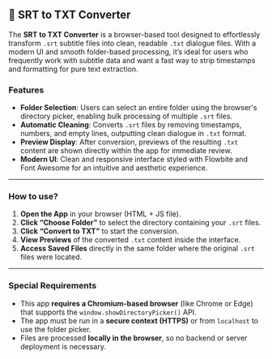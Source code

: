 ## 📄 SRT to TXT Converter

The **SRT to TXT Converter** is a browser-based tool designed to effortlessly transform `.srt` subtitle files into clean, readable `.txt` dialogue files. With a modern UI and smooth folder-based processing, it’s ideal for users who frequently work with subtitle data and want a fast way to strip timestamps and formatting for pure text extraction.

### Features

- **Folder Selection**: Users can select an entire folder using the browser's directory picker, enabling bulk processing of multiple `.srt` files.
- **Automatic Cleaning**: Converts `.srt` files by removing timestamps, numbers, and empty lines, outputting clean dialogue in `.txt` format.
- **Preview Display**: After conversion, previews of the resulting `.txt` content are shown directly within the app for immediate review.
- **Modern UI**: Clean and responsive interface styled with Flowbite and Font Awesome for an intuitive and aesthetic experience.

---

### How to use?

1. **Open the App** in your browser (HTML + JS file).
2. **Click “Choose Folder”** to select the directory containing your `.srt` files.
3. **Click “Convert to TXT”** to start the conversion.
4. **View Previews** of the converted `.txt` content inside the interface.
5. **Access Saved Files** directly in the same folder where the original `.srt` files were located.

---

### Special Requirements

- This app **requires a Chromium-based browser** (like Chrome or Edge) that supports the `window.showDirectoryPicker()` API.
- The app must be run in a **secure context (HTTPS)** or from `localhost` to use the folder picker.
- Files are processed **locally in the browser**, so no backend or server deployment is necessary.
